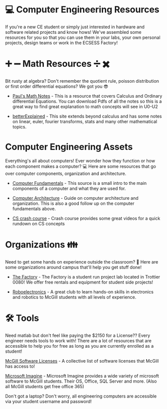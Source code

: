 # :computer: Computer Engineering Resources 

If you're a new CE student or simply just interested in hardware and software related projects and know hows! We've assembled some resources for you so that you can use them in your labs, your own personal projects, design teams or work in the ECSESS Factory!

# :heavy_plus_sign: :heavy_minus_sign: Math Resources :heavy_division_sign: :heavy_multiplication_x:

Bit rusty at algebra? Don't remember the quotient rule, poisson distribution or first order differential equations? We got you :sunglasses:

* [Paul's Math Notes](http://tutorial.math.lamar.edu/) - This is a resource that covers Calculus and Ordinary differential Equations. You can download Pdfs of all the notes so this is a great way to find great explanation to math concepts will see in U0-U2

* [betterExplained](https://betterexplained.com/cheatsheet/) - This site extends beyond calculus and has some notes on linear, euler, fourier transforms, stats and many other mathematical topics.

# Computer Engineering Assets
Everything's all about computers! Ever wonder how they function or how each component makes a computer? :computer: Here are some resources that go over computer components, organization and architecture.

* [Computer Fundamentals](https://www.tutorialspoint.com/computer_fundamentals/index.htm) - This source is a small intro to the main components of a computer and what they are used for. 

* [Computer Architecture](https://www.studytonight.com/computer-architecture/) - Guide on computer architecture and organization. This is also a good follow up on the computer fundamentals above.

* [CS crash course](https://www.youtube.com/watch?v=tpIctyqH29Q&list=PL8dPuuaLjXtNlUrzyH5r6jN9ulIgZBpdo) - Crash course provides some great videos for a quick rundown on CS concepts 


#  Organizations :family:
Need to get some hands on experience outside the classroom? :facepunch: Here are some organizations around campus that'll help you get stuff done!

* [The Factory](https://www.facebook.com/ecsessfactory/) - The Factory is a student run project lab located in Trottier 0080! We offer free rentals and equipment for student side projects!

* [Roboelectronics](https://ere.mcgilleus.ca/) - A great club to learn hands-on skills in electronics and robotics to McGill students with all levels of experience.

# :hammer_and_wrench: Tools
Need matlab but don't feel like paying the $2150 for a License?? Every engineer needs tools to work with! There are a lot of resources that are accessible to help you for free as long as you are currently enrolled as a student!

[McGill Software Licenses](http://kb.mcgill.ca/kb/?ArticleId=1291&source=article&c=12&cid=2#tab:homeTab:crumb:8:artId:1322:src:article) - A collective list of software licenses that McGill has access to!

[Microsoft Imagine](https://e5.onthehub.com/WebStore/ProductsByMajorVersionList.aspx?cmi_cs=1&cmi_mnuMain=bdba23cf-e05e-e011-971f-0030487d8897&ws=b80ff89b-a18b-e011-969d-0030487d8897&vsro=8&pc=00000000-0000-0000-0000-000000000000) - Microsoft Imagine provides a wide variety of microsoft software to McGill students. Their OS, Office, SQL Server and more. (Also all McGill students get free office 365)

Don't got a laptop? Don't worry, all engineering computers are accessible via your student username and password!